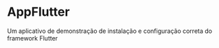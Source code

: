 # AppFlutter
Um aplicativo de demonstração de instalação e configuração correta do framework Flutter
